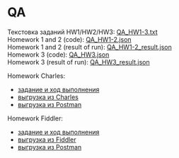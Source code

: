 # QA   
Текстовка заданий HW1/HW2/HW3: [QA_HW1-3.txt](https://github.com/ItGroupAlex/Postman/blob/main/QA_HW1-3.txt "link")   
Homework 1 and 2 (code): [QA_HW1-2.json](https://github.com/ItGroupAlex/Postman/blob/main/QA_HW1-2.json "link")  
Homework 1 and 2 (result of run): [QA_HW1-2_result.json](https://github.com/ItGroupAlex/Postman/blob/main/QA_HW1-2_result.json "link")   
Homework 3 (code): [QA_HW3.json](https://github.com/ItGroupAlex/Postman/blob/main/QA_HW1-2.json "link")  
Homework 3 (result of run): [QA_HW3_result.json](https://github.com/ItGroupAlex/Postman/blob/main/QA_HW1-2_result.json "link")   


Homework Charles:   
* [задание и ход выполнения](https://github.com/ItGroupAlex/Postman/blob/main/Charles_QA_HW.md "link")     
* [выгрузка из Charles](https://github.com/ItGroupAlex/Postman/blob/main/Charles_HW_export.chls "link")
* [выгрузка из Postman](https://github.com/ItGroupAlex/Postman/blob/main/Charles.postman_collection.json "link")   

Homework Fiddler:   
* [задание и ход выполнения](https://github.com/ItGroupAlex/Postman/blob/main/Fiddler_QA_HW.md "link")     
* [выгрузка из Fiddler](https://github.com/ItGroupAlex/Postman/blob/main/Rules_HW_fiddler.farx "link")
* [выгрузка из Postman](https://github.com/ItGroupAlex/Postman/blob/main/Fiddler.postman_collection.json "link")    
